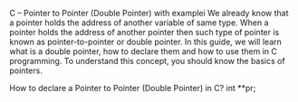 C – Pointer to Pointer (Double Pointer) with examplei
We already know that a pointer holds the address of another variable of same type. When a pointer holds the address of another pointer then such type of pointer is known as pointer-to-pointer or double pointer. In this guide, we will learn what is a double pointer, how to declare them and how to use them in C programming. To understand this concept, you should know the basics of pointers.

How to declare a Pointer to Pointer (Double Pointer) in C?
int **pr;
